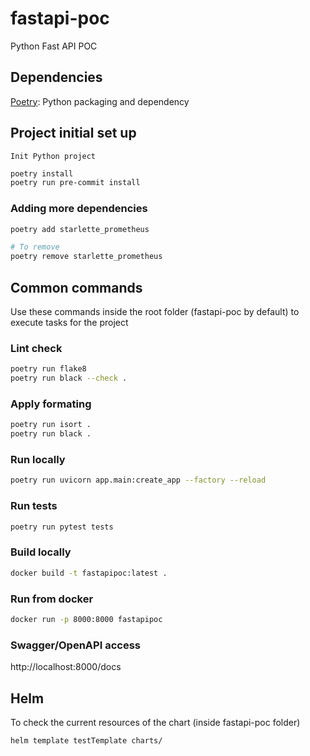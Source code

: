 # fastapi-poc
Python Fast API POC

## Dependencies
[Poetry](https://python-poetry.org/): Python packaging and dependency

## Project initial set up
`Init Python project`

```sh
poetry install
poetry run pre-commit install
```

### Adding more dependencies
```sh
poetry add starlette_prometheus

# To remove
poetry remove starlette_prometheus
```
## Common commands
Use these commands inside the root folder (fastapi-poc by default) to execute tasks for the project
### Lint check
```sh
poetry run flake8
poetry run black --check .
```
### Apply formating
```sh
poetry run isort .
poetry run black .
```

### Run locally
```sh
poetry run uvicorn app.main:create_app --factory --reload
```
### Run tests
```sh
poetry run pytest tests
```
### Build locally
```sh
docker build -t fastapipoc:latest .
```
### Run from docker
```sh
docker run -p 8000:8000 fastapipoc
```
### Swagger/OpenAPI access
http://localhost:8000/docs

## Helm
To check the current resources of the chart (inside fastapi-poc folder)
```sh
helm template testTemplate charts/
```
